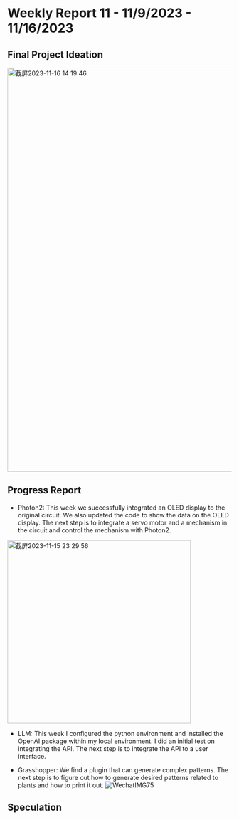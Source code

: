 # Weekly Report 11 - 11/9/2023 - 11/16/2023

## Final Project Ideation
<img width="908" alt="截屏2023-11-16 14 19 46" src="https://github.com/Berkeley-MDes/tdf-fa23-PikaG/assets/74200423/a36e8541-8970-496b-9241-48141226e84b">

## Progress Report
- Photon2: This week we successfully integrated an OLED display to the original circuit. We also updated the code to show the data on the OLED display. The next step is to integrate a servo motor and a mechanism in the circuit and control the mechanism with Photon2. 
<img width="412" alt="截屏2023-11-15 23 29 56" src="https://github.com/Berkeley-MDes/tdf-fa23-PikaG/assets/74200423/773a3941-aece-4deb-a341-23bd97fd9f6c">

- LLM: This week I configured the python environment and installed the OpenAI package within my local environment. I did an initial test on integrating the API. The next step is to integrate the API to a user interface.

- Grasshopper: We find a plugin that can generate complex patterns. The next step is to figure out how to generate desired patterns related to plants and how to print it out.
![WechatIMG75](https://github.com/Berkeley-MDes/tdf-fa23-PikaG/assets/74200423/4df4ef29-dd65-4b41-9415-91f289477ddc)

## Speculation
